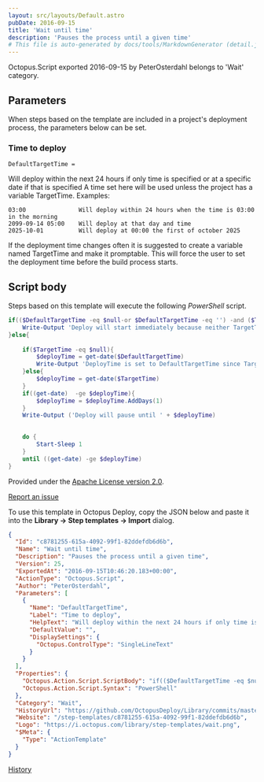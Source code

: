 ```yaml
---
layout: src/layouts/Default.astro
pubDate: 2016-09-15
title: 'Wait until time'
description: 'Pauses the process until a given time'
# This file is auto-generated by docs/tools/MarkdownGenerator (detail.js)
---
```


Octopus.Script exported 2016-09-15 by PeterOsterdahl belongs to 'Wait' category.

## Parameters

When steps based on the template are included in a project's deployment process, the parameters below can be set.


<div class="param">

### Time to deploy

`DefaultTargetTime = `

Will deploy within the next 24 hours if only time is specified or at a specific date if that is specified
A time set here will be used unless the project has a variable TargetTime.
Examples:

	03:00				Will deploy within 24 hours when the time is 03:00 in the morning
	2099-09-14 05:00	Will deploy at that day and time
	2025-10-01			Will deploy at 00:00 the first of october 2025

If the deployment time changes often it is suggested to create a variable named TargetTime and make it promptable. This will force the user to set the deployment time before the build process starts.

</div>
        

## Script body

Steps based on this template will execute the following *PowerShell* script.

```PowerShell
if(($DefaultTargetTime -eq $null-or $DefaultTargetTime -eq '') -and ($TargetTime -eq $null -or $TargetTime -eq'') ){
    Write-Output 'Deploy will start immediately because neither TargetTime or DefaultTargetTime is set' 
}else{
    
    if($TargetTime -eq $null){
        $deployTime = get-date($DefaultTargetTime)
        Write-Output 'DeployTime is set to DefaultTargetTime since TargetTime is not configured as a variable for this build scope.'
    }else{
        $deployTime = get-date($TargetTime)
    }
    if((get-date)  -ge $deployTime){
        $deployTime = $deployTime.AddDays(1)
    }
    Write-Output ('Deploy will pause until ' + $deployTime)

    
    do {
    	Start-Sleep 1
    }
    until ((get-date) -ge $deployTime)
}
```

Provided under the [Apache License version 2.0](https://github.com/OctopusDeploy/Library/blob/master/LICENSE.txt).

[Report an issue](https://github.com/OctopusDeploy/Library/issues/new?assignees=&labels=&projects=&template=bug-report.yml&title=Issue%20with%20Wait%20until%20time&step-template=Wait%20until%20time)

<div class="get-json">

To use this template in Octopus Deploy, copy the JSON below and paste it into the **Library → Step templates → Import** dialog.

```json
{
  "Id": "c8781255-615a-4092-99f1-82ddefdb6d6b",
  "Name": "Wait until time",
  "Description": "Pauses the process until a given time",
  "Version": 25,
  "ExportedAt": "2016-09-15T10:46:20.183+00:00",
  "ActionType": "Octopus.Script",
  "Author": "PeterOsterdahl",
  "Parameters": [
    {
      "Name": "DefaultTargetTime",
      "Label": "Time to deploy",
      "HelpText": "Will deploy within the next 24 hours if only time is specified or at a specific date if that is specified\nA time set here will be used unless the project has a variable TargetTime.\nExamples:\n\n\t03:00\t\t\t\tWill deploy within 24 hours when the time is 03:00 in the morning\n\t2099-09-14 05:00\tWill deploy at that day and time\n\t2025-10-01\t\t\tWill deploy at 00:00 the first of october 2025\n\nIf the deployment time changes often it is suggested to create a variable named TargetTime and make it promptable. This will force the user to set the deployment time before the build process starts.",
      "DefaultValue": "",
      "DisplaySettings": {
        "Octopus.ControlType": "SingleLineText"
      }
    }
  ],
  "Properties": {
    "Octopus.Action.Script.ScriptBody": "if(($DefaultTargetTime -eq $null-or $DefaultTargetTime -eq '') -and ($TargetTime -eq $null -or $TargetTime -eq'') ){\n    Write-Output 'Deploy will start immediately because neither TargetTime or DefaultTargetTime is set' \n}else{\n    \n    if($TargetTime -eq $null){\n        $deployTime = get-date($DefaultTargetTime)\n        Write-Output 'DeployTime is set to DefaultTargetTime since TargetTime is not configured as a variable for this build scope.'\n    }else{\n        $deployTime = get-date($TargetTime)\n    }\n    if((get-date)  -ge $deployTime){\n        $deployTime = $deployTime.AddDays(1)\n    }\n    Write-Output ('Deploy will pause until ' + $deployTime)\n\n    \n    do {\n    \tStart-Sleep 1\n    }\n    until ((get-date) -ge $deployTime)\n}",
    "Octopus.Action.Script.Syntax": "PowerShell"
  },
  "Category": "Wait",
  "HistoryUrl": "https://github.com/OctopusDeploy/Library/commits/master/step-templates//opt/buildagent/work/75443764cd38076d/step-templates/Wait-until-time.json",
  "Website": "/step-templates/c8781255-615a-4092-99f1-82ddefdb6d6b",
  "Logo": "https://i.octopus.com/library/step-templates/wait.png",
  "$Meta": {
    "Type": "ActionTemplate"
  }
}
```

[History](https://github.com/OctopusDeploy/Library/commits/master/step-templates/https://github.com/OctopusDeploy/Library/commits/master/step-templates//opt/buildagent/work/75443764cd38076d/step-templates/Wait-until-time.json)

</div>
